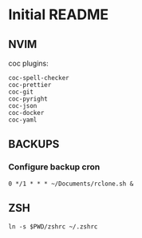 # Initial README

## NVIM

coc plugins:
```
coc-spell-checker
coc-prettier
coc-git
coc-pyright
coc-json
coc-docker
coc-yaml
```



## BACKUPS

### Configure backup cron

```shell
0 */1 * * * ~/Documents/rclone.sh &
```


## ZSH

```
ln -s $PWD/zshrc ~/.zshrc
```
